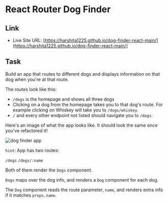 # React Router Dog Finder

## Link

- Live Site URL: [https://harshita1225.github.io/dog-finder-react-main/](https://harshita1225.github.io/dog-finder-react-main/)

## Task

Build an app that routes to different dogs and displays information on that dog when you're at that route.

The routes look like this:

- `/dogs` is the homepage and shows all three dogs
- Clicking on a dog from the homepage takes you to that dog's route. For example clicking on Whiskey will take you to `/dogs/whiskey`.
- `/` and every other endpoint not listed should navigate you to `/dogs`.

Here's an image of what the app looks like. It should look the same once you've refactored it!

![dog finder app](./dog-finder.gif)

`hint`:
App has two routes:

`/dogs`
`/dogs/:name`

Both of them render the `Dogs` component.

`Dogs` maps over the dog info, and renders a `Dog` component for each dog.

The `Dog` component reads the route parameter, `name`, and renders extra info if it matches `props.name`.
